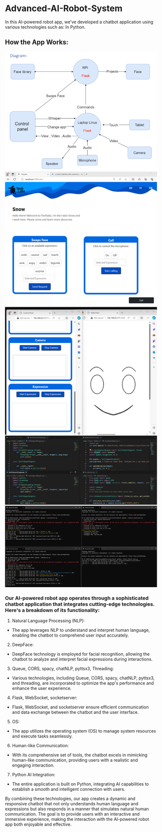 # Advanced-AI-Robot-System
In this AI-powered robot app, we've developed a chatbot application using various technologies such as: In Python. 

## How the App Works:
![alt text](./Images/Robot_Diagram.png)
![alt text](./Images/Robot%20interface%20and%20%20control%20panel%20in%20iphone.png)
![alt text](./Images/Part_of_codes.png)
![alt text](./Images/Terminal_running_servers.png)


### Our AI-powered robot app operates through a sophisticated chatbot application that integrates cutting-edge technologies. Here's a breakdown of its functionality:

1. Natural Language Processing (NLP):
- The app leverages NLP to understand and interpret human language, enabling the chatbot to comprehend user input accurately.

2. DeepFace:
- DeepFace technology is employed for facial recognition, allowing the chatbot to analyze and interpret facial expressions during interactions.

3. Queue, CORS, spacy, chatNLP, pyttsx3, Threading:
- Various technologies, including Queue, CORS, spacy, chatNLP, pyttsx3, and threading, are incorporated to optimize the app's performance and enhance the user experience.

4. Flask, WebSocket, socketserver:
- Flask, WebSocket, and socketserver ensure efficient communication and data exchange between the chatbot and the user interface.

5. OS:
- The app utilizes the operating system (OS) to manage system resources and execute tasks seamlessly.

6. Human-like Communication:
- With its comprehensive set of tools, the chatbot excels in mimicking human-like communication, providing users with a realistic and engaging interaction.

7. Python AI Integration:
- The entire application is built on Python, integrating AI capabilities to establish a smooth and intelligent connection with users.

By combining these technologies, our app creates a dynamic and responsive chatbot that not only understands human language and expressions but also responds in a manner that simulates natural human communication. The goal is to provide users with an interactive and immersive experience, making the interaction with the AI-powered robot app both enjoyable and effective.